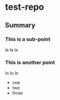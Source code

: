 # test-repo

## Summary

### This is a sub-point
la la la

### This is another point
lo lo lo
* one
* two
* three




